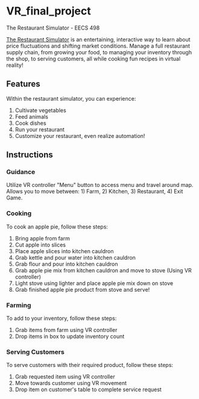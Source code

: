 # VR_final_project
The Restaurant Simulator - EECS 498 

[The Restaurant Simulator](https://p3-devlog.webflow.io/) is an entertaining, interactive way to learn about price fluctuations and shifting market conditions. Manage a full restaurant supply chain, from growing your food, to managing your inventory through the shop, to serving customers, all while cooking fun recipes in virtual reality!

## Features 
Within the restaurant simulator, you can experience: 
  1. Cultivate vegetables
  2. Feed animals
  3. Cook dishes
  4. Run your restaurant
  5. Customize your restaurant, even realize automation!

## Instructions 
### Guidance 
Utilize VR controller "Menu" button to access menu and travel around map. 
Allows you to move between: 1) Farm, 2) Kitchen, 3) Restaurant, 4) Exit Game. 

### Cooking 
To cook an apple pie, follow these steps: 
  1. Bring apple from farm 
  2. Cut apple into slices 
  3. Place apple slices into kitchen cauldron 
  4. Grab kettle and pour water into kitchen cauldron 
  5. Grab flour and pour into kitchen cauldron 
  6. Grab apple pie mix from kitchen cauldron and move to stove (Using VR controller) 
  7. Light stove using lighter and place apple pie mix down on stove 
  8. Grab finished apple pie product from stove and serve! 

### Farming 
To add to your inventory, follow these steps: 
  1. Grab items from farm using VR controller 
  2. Drop items in box to update inventory count 

### Serving Customers 
To serve customers with their required product, follow these steps: 
  1. Grab requested item using VR controller 
  2. Move towards customer using VR movement 
  3. Drop item on customer's table to complete service request 
